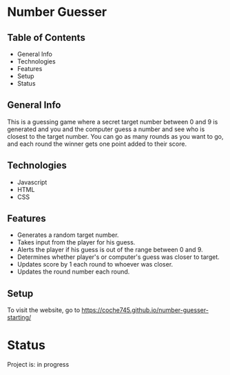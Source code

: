# Number Guesser
## Table of Contents
+ General Info
+ Technologies
+ Features
+ Setup
+ Status
## General Info
This is a guessing game where a secret target number between 0 and 9 is generated and you and the computer guess a number and see who is closest to the target number. You can go as many rounds as you want to go, and each round the winner gets one point added to their score.
## Technologies
+ Javascript
+ HTML
+ CSS
## Features
+ Generates a random target number.
+ Takes input from the player for his guess.
+ Alerts the player if his guess is out of the range between 0 and 9.
+ Determines whether player's or computer's guess was closer to target.
+ Updates score by 1 each round to whoever was closer.
+ Updates the round number each round.
## Setup
To visit the website, go to https://coche745.github.io/number-guesser-starting/
# Status
Project is: in progress